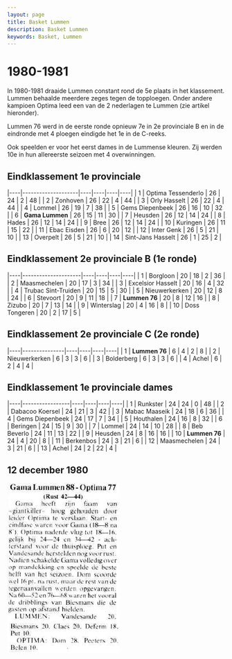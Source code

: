 ```yaml
---
layout: page
title: Basket Lummen
description: Basket Lummen
keywords: Basket, Lummen
---
```


# 1980-1981

In 1980-1981 draaide Lummen constant rond de 5e plaats in het klassement. Lummen behaalde meerdere zeges tegen de topploegen. Onder andere kampioen Optima leed een van de 2 nederlagen te Lummen (zie artikel hieronder).

Lummen 76 werd in de eerste ronde opnieuw 7e in 2e provinciale B en in de eindronde met 4 ploegen eindigde het 1e in de C-reeks.

Ook speelden er voor het eerst dames in de Lummense kleuren. Zij werden 10e in hun allereerste seizoen met 4 overwinningen.

## Eindklassement 1e provinciale

|----|--------------------|----|----|----|----|
| 1  | Optima Tessenderlo | 26 | 24 | 2  | 48 |
| 2  | Zonhoven           | 26 | 22 | 4  | 44 |
| 3  | Orly Hasselt       | 26 | 22 | 4  | 44 |
| 4  | Lommel             | 26 | 19 | 7  | 38 |
| 5  | Gems Diepenbeek    | 26 | 16 | 10 | 32 |
| 6  | **Gama Lummen**    | 26 | 15 | 11 | 30 |
| 7  | Heusden            | 26 | 12 | 14 | 24 |
| 8  | Hades              | 26 | 12 | 14 | 24 |
| 9  | Bree               | 26 | 12 | 14 | 24 |
| 10 | Kuringen           | 26 | 11 | 15 | 22 |
| 11 | Ebac Eisden        | 26 | 6  | 20 | 12 |
| 12 | Inter Genk         | 26 | 5  | 21 | 10 |
| 13 | Overpelt           | 26 | 5  | 21 | 10 |
| 14 | Sint-Jans Hasselt  | 26 | 1  | 25 | 2  |

## Eindklassement 2e provinciale B (1e ronde)

|----|---------------------|----|----|----|----|
| 1  | Borgloon            | 20 | 18 | 2  | 36 |
| 2  | Maasmechelen        | 20 | 17 | 3  | 34 |
| 3  | Excelsior Hasselt   | 20 | 16 | 4  | 32 |
| 4  | Trubac Sint-Truiden | 20 | 15 | 5  | 30 |
| 5  | Nieuwerkerken       | 20 | 12 | 8  | 24 |
| 6  | Stevoort            | 20 | 9  | 11 | 18 |
| 7  | **Lummen 76**       | 20 | 8  | 12 | 16 |
| 8  | Zizubo              | 20 | 7  | 13 | 14 |
| 9  | Winterslag          | 20 | 4  | 16 | 8  |
| 10 | 	Doss Tongeren      | 20 | 2  | 17 | 5  |

## Eindklassement 2e provinciale C (2e ronde)

|----|---------------|----|----|----|----|
| 1  | **Lummen 76** | 6  | 4  | 2  | 8  |
| 2  | Nieuwerkerken | 6  | 3  | 3  | 6  |
| 3  | Bolderberg    | 6  | 3  | 3  | 6  |
| 4  | Achel         | 6  | 2  | 4  | 4  |

## Eindklassement 1e provinciale dames 

|----|-----------------|----|----|----|----|
| 1  | Runkster        | 24 | 24 | 0  | 48 |
| 2  | Dabacoo Koersel | 24 | 21 | 3  | 42 |
| 3  | Mabac Maaseik   | 24 | 18 | 6  | 36 |
| 4  | Gems Diepenbeek | 24 | 17 | 7  | 34 |
| 5  | Houthalen       | 24 | 16 | 8  | 32 |
| 6  | Beringen        | 24 | 15 | 9  | 30 |
| 7  | Lommel          | 24 | 14 | 10 | 28 |
| 8  | 	Beb Beverlo    | 24 | 11 | 13 | 22 |
| 9  | Heusden         | 24 | 8  | 16 | 16 |
| 10 | **Lummen 76**   | 24 | 4  | 20 | 8  |
| 11 | Berkenbos       | 24 | 3  | 21 | 6  |
| 12 | Maasmechelen    | 24 | 3  | 21 | 6  |
| 13 | Achel           | 24 | 2  | 22 | 4  |

## 12 december 1980

![19801202](/club/geschiedenis/1980-1981/19801202.gif)
